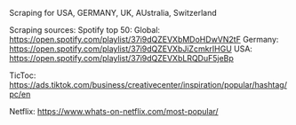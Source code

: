 Scraping for USA, GERMANY, UK, AUstralia, Switzerland

Scraping sources:
Spotify top 50: 
Global: https://open.spotify.com/playlist/37i9dQZEVXbMDoHDwVN2tF
Germany: https://open.spotify.com/playlist/37i9dQZEVXbJiZcmkrIHGU
USA: https://open.spotify.com/playlist/37i9dQZEVXbLRQDuF5jeBp

TicToc: 
https://ads.tiktok.com/business/creativecenter/inspiration/popular/hashtag/pc/en

Netflix: 
https://www.whats-on-netflix.com/most-popular/
